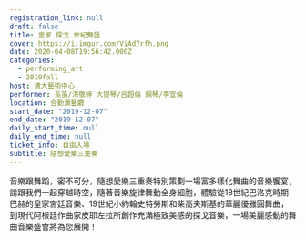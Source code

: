 ```yaml
---
registration_link: null
draft: false
title: 皇家.探戈.世紀舞匯
cover: https://i.imgur.com/ViAd7rfh.png
date: 2020-04-08T19:56:42.000Z
categories:
  - performing_art
  - 2019fall
host: 清大藝術中心
performer: 長笛/洪敬婷 大提琴/呂超倫 鋼琴/李宜倫
location: 合勤演藝廳
start_date: "2019-12-07"
end_date: "2019-12-07"
daily_start_time: null
daily_end_time: null
ticket_info: 自由入場
subtitle: 隨想愛樂三重奏
---
```


音樂跟舞蹈，密不可分，隨想愛樂三重奏特別策劃一場富多樣化舞曲的音樂饗宴，請跟我們一起穿越時空，隨著音樂旋律舞動全身細胞，體驗從18世紀巴洛克時期巴赫的皇家宮廷音樂、19世紀小約翰史特勞斯和柴高夫斯基的華麗優雅圓舞曲，到現代阿根廷作曲家皮耶左拉所創作充滿極致美感的探戈音樂，一場美麗感動的舞曲音樂盛會將為您展開！